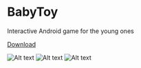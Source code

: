 # BabyToy
Interactive Android game for the young ones

[Download](https://apkpure.com/es/mobile-game-for-babies/com.ebsoft.toy)

![Alt text](https://lh3.googleusercontent.com/OguzMzDJ2e8UfqxcHtobROqJr8op523ikkTpAWCEFdQEfOXk7ytQy2RzewNaVa1WXtIQ=w720-h310 "Optional title") ![Alt text](https://lh3.googleusercontent.com/16-r60bv7ZizBV5KXmCVz_WWfr5uiwTWIo4ufz4MD-fLIuRqkAROCJigNQhGmCsTJH43=w720-h310 "Optional title") ![Alt text](https://lh3.googleusercontent.com/LkD7RW9x8lvLLT9WMfYyLqJOJ9GF9y7EsQ-vQKqkaj9znC3m0hJl2gC6xZfQqpzO9bI=w720-h310 "Optional title") 
